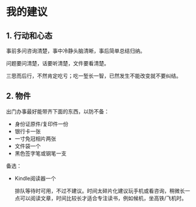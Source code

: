 # 我的建议

## 1. 行动和心态

事前多问咨询清楚，事中冷静头脑清晰，事后简单总结归纳。

问题要问清楚，话要听清楚，文件要看清楚。

三思而后行，不然肯定吃亏；吃一堑长一智，已然发生不能改变就不要纠结。

## 2. 物件

出门办事最好能带齐下面的东西，以防不备：

* 身份证原件/复印件一份
* 银行卡一张
* 一寸免冠相片两张
* 文件袋一个
* 黑色签字笔或钢笔一支

备选：
* Kindle阅读器一个

    排队等待时可用，不过不建议。时间太碎片化建议玩手机或看咨询，稍微长一点可以阅读文章，时间比较长才适合专注读书，例如候机，坐高铁/飞机时。